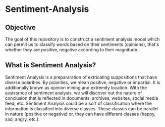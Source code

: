 # Sentiment-Analysis

## Objective

The goal of this repository is to construct a sentiment analysis model which can permit us to classify words based on their sentiments (opinions), that's whether they are positive, negative according to their magnitude.

## What is Sentiment Analysis? 

Sentiment Analysis is a prepararation of extricating suppositions that have diverse polarities. By polarities, we mean positive, negative or impartial. It is additionally known as opinion mining and extremity location. With the assistance of sentiment analysis, we will discover out the nature of conclusion that is reflected in documents, archives, websites, social media feed, etc. Sentiment Analysis could be a sort of classification where the information is classified into diverse classes. These classes can be parallel in nature (positive or negative) or, they can have different classes (happy, sad, angry, etc.).
